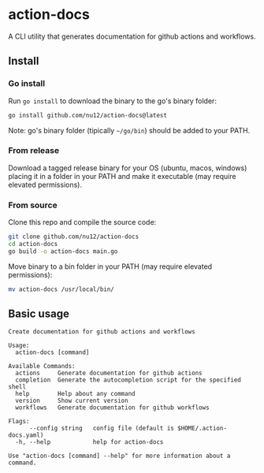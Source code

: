 # action-docs

A CLI utility that generates documentation for github actions and workflows.

## Install

### Go install

Run `go install` to download the binary to the go's binary folder:

```bash
go install github.com/nu12/action-docs@latest
```

Note: go's binary folder (tipically `~/go/bin`) should be added to your PATH.

### From release

Download a tagged release binary for your OS (ubuntu, macos, windows) placing it in a folder in your PATH and make it executable (may require elevated permissions).

### From source

Clone this repo and compile the source code:

```bash
git clone github.com/nu12/action-docs
cd action-docs
go build -o action-docs main.go
```

Move binary to a bin folder in your PATH (may require elevated permissions):
```bash
mv action-docs /usr/local/bin/
```

## Basic usage

```
Create documentation for github actions and workflows

Usage:
  action-docs [command]

Available Commands:
  actions     Generate documentation for github actions
  completion  Generate the autocompletion script for the specified shell
  help        Help about any command
  version     Show current version
  workflows   Generate documentation for github workflows

Flags:
      --config string   config file (default is $HOME/.action-docs.yaml)
  -h, --help            help for action-docs

Use "action-docs [command] --help" for more information about a command.
```